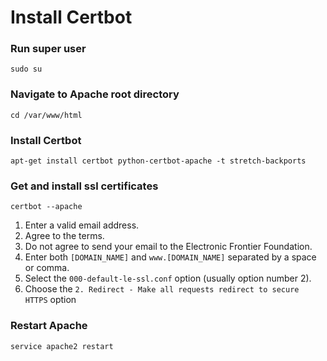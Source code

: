 # Install Certbot

### Run super user

```shell
sudo su
```

### Navigate to Apache root directory

```shell
cd /var/www/html
```

### Install Certbot
```shell
apt-get install certbot python-certbot-apache -t stretch-backports
```

### Get and install ssl certificates
```shell
certbot --apache
```

1. Enter a valid email address.
2. Agree to the terms.
3. Do not agree to send your email to the Electronic Frontier Foundation.
4. Enter both `[DOMAIN_NAME]` and `www.[DOMAIN_NAME]` separated by a space or comma.
5. Select the `000-default-le-ssl.conf` option (usually option number 2).
6. Choose the `2. Redirect - Make all requests redirect to secure HTTPS` option

### Restart Apache

```shell
service apache2 restart
```